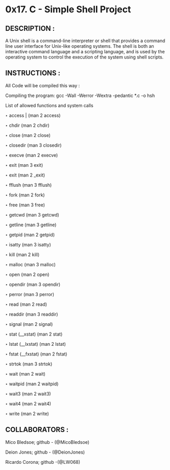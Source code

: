 # 0x17. C - Simple Shell Project

## DESCRIPTION :

A Unix shell is a command-line interpreter or shell that provides a command line user interface for Unix-like operating systems. The shell is both an interactive command language and a scripting language, and is used by the operating system to control the execution of the system using shell scripts.

## INSTRUCTIONS :

All Code will be compiled this way :

Compiling the program: gcc -Wall -Werror -Wextra -pedantic *.c -o hsh

 List of allowed functions and system calls
 
‣ access | (man 2 access)

‣ chdir (man 2 chdir)

‣ close (man 2 close)

‣ closedir (man 3 closedir)

‣ execve (man 2 execve)

‣ exit (man 3 exit)

‣ exit (man 2 _exit)

‣ fflush (man 3 fflush)

‣ fork (man 2 fork)

‣ free (man 3 free)

‣ getcwd (man 3 getcwd)

‣ getline (man 3 getline)

‣ getpid (man 2 getpid)

‣ isatty (man 3 isatty)

‣ kill (man 2 kill)

‣ malloc (man 3 malloc)

‣ open (man 2 open)

‣ opendir (man 3 opendir)

‣ perror (man 3 perror)

‣ read (man 2 read)

‣ readdir (man 3 readdir)

‣ signal (man 2 signal)

‣ stat (__xstat) (man 2 stat)

‣ lstat (__lxstat) (man 2 lstat)

‣ fstat (__fxstat) (man 2 fstat)

‣ strtok (man 3 strtok)

‣ wait (man 2 wait)

‣ waitpid (man 2 waitpid)

‣ wait3 (man 2 wait3)

‣ wait4 (man 2 wait4)

‣ write (man 2 write)

## COLLABORATORS : 

Mico Bledsoe; github - (@MicoBledsoe)

Deion Jones; github - (@DeionJones)

Ricardo Corona; github -(@LW068)
